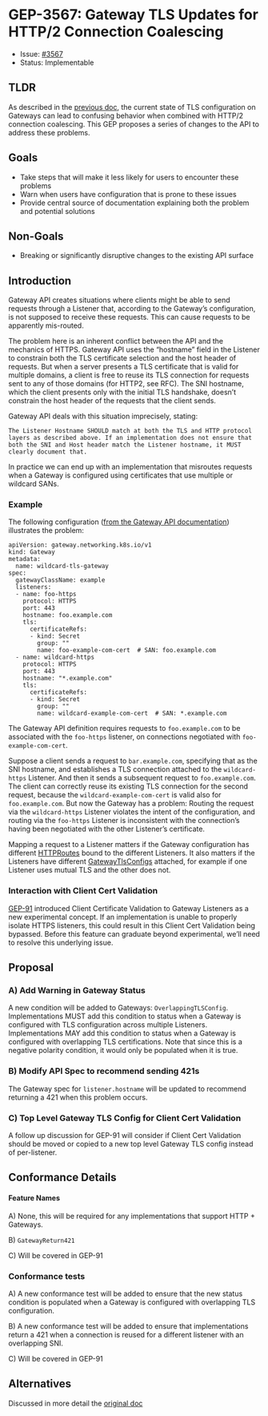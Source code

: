 # GEP-3567: Gateway TLS Updates for HTTP/2 Connection Coalescing

* Issue: [#3567](https://github.com/kubernetes-sigs/gateway-api/issues/3567)
* Status: Implementable

## TLDR

As described in the [previous
doc](https://docs.google.com/document/d/1g_TNN8eOaVDC3xesO9JFdvQbPFdSTHp1vb70TD3-Vrs/edit?tab=t.0#heading=h.qiz1tfw67tbp),
the current state of TLS configuration on Gateways can lead to confusing
behavior when combined with HTTP/2 connection coalescing. This GEP proposes a
series of changes to the API to address these problems.

## Goals

* Take steps that will make it less likely for users to encounter these problems
* Warn when users have configuration that is prone to these issues
* Provide central source of documentation explaining both the problem and
  potential solutions

## Non-Goals

* Breaking or significantly disruptive changes to the existing API surface

## Introduction

Gateway API creates situations where clients might be able to send requests
through a Listener that, according to the Gateway’s configuration, is not
supposed to receive these requests. This can cause requests to be apparently
mis-routed.

The problem here is an inherent conflict between the API and the mechanics of
HTTPS. Gateway API uses the “hostname” field in the Listener to constrain both
the TLS certificate selection and the host header of requests. But when a server
presents a TLS certificate that is valid for multiple domains, a client is free
to reuse its TLS connection for requests sent to any of those domains (for
HTTP2, see RFC). The SNI hostname, which the client presents only with the
initial TLS handshake, doesn’t constrain the host header of the requests that
the client sends.

Gateway API deals with this situation imprecisely, stating:

    The Listener Hostname SHOULD match at both the TLS and HTTP protocol layers as described above. If an implementation does not ensure that both the SNI and Host header match the Listener hostname, it MUST clearly document that.

In practice we can end up with an implementation that misroutes requests when a
Gateway is configured using certificates that use multiple or wildcard SANs.

### Example

The following configuration ([from the Gateway API
documentation](https://gateway-api.sigs.k8s.io/guides/tls/#wildcard-tls-listeners))
illustrates the problem:


```
apiVersion: gateway.networking.k8s.io/v1
kind: Gateway
metadata:
  name: wildcard-tls-gateway
spec:
  gatewayClassName: example
  listeners:
  - name: foo-https
    protocol: HTTPS
    port: 443
    hostname: foo.example.com
    tls:
      certificateRefs:
      - kind: Secret
        group: ""
        name: foo-example-com-cert  # SAN: foo.example.com
  - name: wildcard-https
    protocol: HTTPS
    port: 443
    hostname: "*.example.com"
    tls:
      certificateRefs:
      - kind: Secret
        group: ""
        name: wildcard-example-com-cert  # SAN: *.example.com
```


The Gateway API definition requires requests to `foo.example.com` to be
associated with the `foo-https` listener, on connections negotiated with
`foo-example-com-cert`.

Suppose a client sends a request to `bar.example.com`, specifying that as the
SNI hostname, and establishes a TLS connection attached to the `wildcard-https`
Listener. And then it sends a subsequent request to `foo.example.com`. The
client can correctly reuse its existing TLS connection for the second request,
because the `wildcard-example-com-cert` is valid also for `foo.example.com`. But
now the Gateway has a problem: Routing the request via the `wildcard-https`
Listener violates the intent of the configuration, and routing via the
`foo-https` Listener is inconsistent with the connection’s having been
negotiated with the other Listener’s certificate.

Mapping a request to a Listener matters if the Gateway configuration has
different
[HTTPRoutes](https://gateway-api.sigs.k8s.io/reference/spec/#gateway.networking.k8s.io/v1.HTTPRoute)
bound to the different Listeners. It also matters if the Listeners have
different
[GatewayTlsConfigs](https://gateway-api.sigs.k8s.io/reference/spec/#gateway.networking.k8s.io/v1.GatewayTLSConfig)
attached, for example if one Listener uses mutual TLS and the other does not.


### Interaction with Client Cert Validation

[GEP-91](https://gateway-api.sigs.k8s.io/geps/gep-91/) introduced Client
Certificate Validation to Gateway Listeners as a new experimental concept. If an
implementation is unable to properly isolate HTTPS listeners, this could result
in this Client Cert Validation being bypassed. Before this feature can graduate
beyond experimental, we’ll need to resolve this underlying issue.

## Proposal

### A) Add Warning in Gateway Status
A new condition will be added to Gateways: `OverlappingTLSConfig`.
Implementations MUST add this condition to status when a Gateway is configured
with TLS configuration across multiple Listeners. Implementations MAY add this
condition to status when a Gateway is configured with overlapping TLS
certifications. Note that since this is a negative polarity condition, it would
only be populated when it is true.

### B) Modify API Spec to recommend sending 421s
The Gateway spec for `listener.hostname` will be updated to recommend returning
a 421 when this problem occurs.

### C) Top Level Gateway TLS Config for Client Cert Validation

A follow up discussion for GEP-91 will consider if Client Cert Validation should
be moved or copied to a new top level Gateway TLS config instead of
per-listener.

## Conformance Details

#### Feature Names

A) None, this will be required for any implementations that support HTTP +
Gateways.

B) `GatewayReturn421`

C) Will be covered in GEP-91

### Conformance tests

A) A new conformance test will be added to ensure that the new status condition
is populated when a Gateway is configured with overlapping TLS configuration.

B) A new conformance test will be added to ensure that implementations return a
421 when a connection is reused for a different listener with an overlapping
SNI.

C) Will be covered in GEP-91

## Alternatives

Discussed in more detail the [original
doc](https://docs.google.com/document/d/1g_TNN8eOaVDC3xesO9JFdvQbPFdSTHp1vb70TD3-Vrs/edit?tab=t.0#heading=h.qiz1tfw67tbp)
